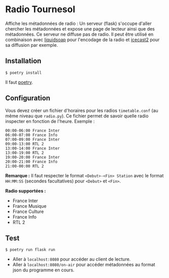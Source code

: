 # Radio Tournesol

Affiche les métadonnées de radio : Un serveur (flask) s'occupe d'aller chercher les métadonnées et expose une page de lecteur ainsi que des métadonnées. Ce serveur ne diffuse pas de radio. Il peut être utilisé en combinaison avec [liquidsoap](https://www.liquidsoap.info) pour l'encodage de la radio et [icecast2](http://icecast.org/) pour sa diffusion par exemple.

## Installation

```
$ poetry install 
```

Il faut [poetry](https://github.com/sdispater/poetry).

## Configuration

Vous devez créer un fichier d'horaires pour les radios `timetable.conf` (au même niveau que `radio.py`). Ce fichier
permet de savoir quelle radio inspecter en fonction de l'heure. Exemple :

```
00:00-06:00 France Inter
06:00-07:00 France Info
07:00-09:00 France Inter
09:00-13:00 RTL 2
13:00-14:00 France Inter
13:00-19:00 RTL 2
19:00-20:00 France Inter
20:00-21:00 France Info
21:00-00:00 RTL 2
```

**Remarque :** Il faut respecter le format `<Debut>-<Fin> Station` avec le format `HH:MM:SS` (secondes facultatives) pour `<Debut>` et `<Fin>`.

**Radio supportées :**

- France Inter
- France Musique
- France Culture
- France Info
- RTL 2

## Test

```
$ poetry run flask run
```

- Aller à `localhost:8080` pour accéder au client de lecture.
- Aller à `localhost:8080/on-air` pour accéder métadonnées au format json du programme en cours.
